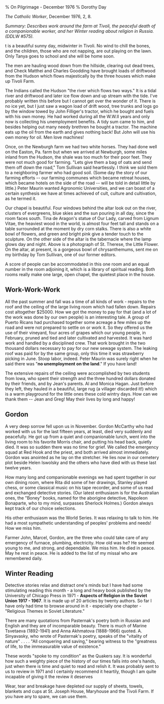 % On Pilgrimage - December 1976
% Dorothy Day

*The Catholic Worker*, December 1976, 2, 8.

*Summary: Describes work around the farm at Tivoli, the peaceful death
of a companionable worker, and her Winter reading about religion in
Russia. (DDLW \#575).*

t is a beautiful sunny day, midwinter in Tivoli. No wind to chill the
bones, and the children, those who are not napping, are out playing on
the lawn. Only Tanya goes to school and she will be home soon.

The men are hauling wood down from the hillside, clearing out dead
trees, and Check Matthei and Charles Goodding have brought loads of
driftwood from the Hudson which flows majestically by the three houses
which make up Tivoli Farm.

The Indians called the Hudson "the river which flows two ways." It is a
tidal river and driftwood and later ice flow down and up stream with the
tide. I've probably written this before but I cannot get over the wonder
of it. There is no ice yet, but I just saw a wagon load of drift wood,
tree trunks and logs go by the window towed by John Filliger's tractor,
which he bought and fuels with his own money. He had worked during all
the W.W.II years and only now is collecting his unemployment benefits. A
tidy sum came to him, and besides helping out many needy brethren he
bought a tractor. The machine eats up the oil from the earth and gives
nothing back! But John will use his own money for oil. Men love
machines!

Once, on the Newburgh farm we had two white horses. They had done well
on the Easton, Pa. farm but when we arrived at Newburgh, some miles
inland from the Hudson, the shale was too much for their poor feet. They
were not much good for farming. "Lets give them a bag of oats and send
them off down the road," Tom Sullivan said heartlessly. I think we sold
them to a neighboring farmer who had good soil. (Some day the story of
our farming efforts -- our farming communes which became retreat houses,
which became hotels on the side of the road -- will be told in detail
little by little.) Peter Maurin wanted Agronomic Universities, and we
can boast of a certain synthesis we have at times achieved of cult,
culture and cultivation, as he termed it.

Our chapel is beautiful. Four windows behind the altar look out on the
river, clusters of evergreens, blue skies and the sun pouring in all
day, since the room faces south. Tina de Aragon's statue of Our Lady,
carved from Lignum Vitae, the heaviest wood in the world, is almost four
feet tall and stands on a table surrounded at the moment by dry corn
stalks. There is also a white bowl of flowers, and green and bright pink
give a tender touch to the sculpture. On the other side of the altar is
the tabernacle where the lamp glows day and night. Above is a photograph
of St. Therese, the Little Flower. On the altar, at present, is a
gorgeous bowl of chrysanthemums, sent me on my birthday by Tom Sullivan,
one of our former editors.

A score of people can be accommodated in this one room and an equal
number in the room adjoining it, which is a library of spiritual
reading. Both rooms really make one large, open chapel, the quietest
place in the house.

Work-Work-Work
--------------

All the past summer and fall was a time of all kinds of work - repairs
to the roof and the ceiling of the large living room which had fallen
down. Repairs cost altogether \$25000. How we got the money to pay for
that (and a lot of the work was done by our own people) is an
interesting tale. A group of Puerto Ricans had purchased together some
acreage a few miles up the road and were not prepared to settle on or
work it. So they offered us the use of their vineyard, four acres of
grapes which our young people, in February, pruned and tied and later
cultivated and harvested. It was hard work and handled by a disciplined
crew. That work brought in the two thousand dollars necessary to pay for
our new sewage system. The leaking roof was paid for by the same group,
only this time it was strawberry picking in June. Stoop labor, indeed.
Peter Maurin was surely right when he said there was "**no unemployment
on the land**." If you have land!

The extensive repairs of the ceiling were accomplished by two students
from Iowa, who spent their strength and the three hundred dollars
donated by their friends, and by Jean's parents. Al and Monica Hagan.
Just before they left, they hauled in a beautiful, large rug (a villager
discarded it!) which is a warm playground for the little ones these cold
wintry days. How can we thank them -- Jean and Greg! May their lives by
long and happy!

Gordon
------

A very deep sorrow fell upon us in November. Gordon McCarthy who had
worked with us for the last fifteen years, at least, died very suddenly
and peacefully. He got up from a quiet and companionable lunch, went
into the living room to his favorite Morris chair, and putting his head
back, quietly died. It was so sudden there was no time for grief. We
called the emergency squad at Red Hook and the priest, and both arrived
almost immediately. Gordon was anointed as he lay on the stretcher. He
lies now in our cemetery plot beside Helen Iswolsky and the others who
have died with us these last twelve years.

How many long and companionable evenings we had spent together in our
own dining room, where Rita did some of her drawings, Stanley played
chess, or some classical music on his tape recorder, and some of us read
and exchanged detective stories. (Our latest enthusiasm is for the
Australian ones, the "Boney" books, named for the aborigine detective,
Napoleon Bonaparte, who to my mind, surpasses Sherlock Holmes.) Gordon
always kept track of our choice selections.

His other enthusiasm was the World Series. It was relaxing to talk to
him. He had a most sympathetic understanding of peoples' problems and
needs! How we miss him.

Farmer John, Marcel, Gordon, are the three who could take care of any
emergency of furnace, plumbing, electricity. How old was he? He seemed
young to me, and strong, and dependable. We miss him. He died in peace.
May he rest in peace. He is added to the list of my missal who are
remembered daily.

Winter Reading
--------------

Detective stories relax and distract one's minds but I have had some
stimulating reading this month - a long and heavy book published by the
University of Chicago Press in 1971 - **Aspects of Religion in the
Soviet Union 1917 - 1967**. It is made up of 20 articles by twenty
authors. So far I have only had time to browse around in it - especially
one chapter - "Religious Themes in Soviet Literature."

There are many quotations from Pasternak's poetry both in Russian and
English and they are of incomparable beauty. There is much of Marine
Tsvetaeva (1892-1941) and Anna Akhmatova (1888-1966) quoted. A.
Sinyavasky, who wrote of Pasternak's poetry, speaks of the "vitality of
nature" . . . . "All conquering and saving," bearing witness to the
"greatness of life, to the immeasurable value of existence."

These words "spoke to my condition" as the Quakers say. It is wonderful
how such a weighty piece of the history of our times falls into one's
hands, just when there is time and quiet to read and relish it. It was
probably sent to us to review in 1971 and I certainly recommend it
heartily, though I am quite incapable of giving it the review it
deserves

Wear, tear and breakage have depleted our supply of sheets, towels,
blankets and cups at St. Joseph House, Maryhouse and the Tivoli Farm. If
you have any to spare, we can use them.
